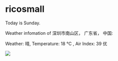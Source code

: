 # ricosmall

Today is Sunday.

Weather infomation of 深圳市南山区， 广东省， 中国: 

Weather: 晴, Temperature: 18 ℃ , Air Index: 39 优

<img src="https://github-readme-stats.vercel.app/api?username=ricosmall&show_icons=true" />
